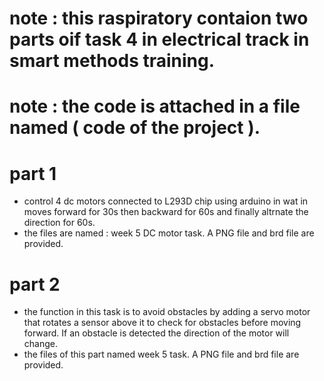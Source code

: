 # note : this raspiratory contaion two parts oif task 4 in electrical track in smart methods training. 
# note : the code is attached in a file named ( code of the project ).
# part 1
- control 4 dc motors connected to L293D chip using arduino in wat in moves forward for 30s then backward for 60s and finally altrnate the direction for 60s. 
- the files are named : week 5 DC motor task. A PNG file and brd file are provided.

# part 2
- the function in this task is to avoid obstacles by adding a servo motor that rotates a sensor above it to check for obstacles before moving forward. If an obstacle is detected the direction of the motor will change.
- the files of this part named week 5 task. A PNG file and brd file are provided.
